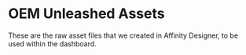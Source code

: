 # OEM Unleashed Assets
These are the raw asset files that we created in Affinity Designer, to be used within the dashboard.
